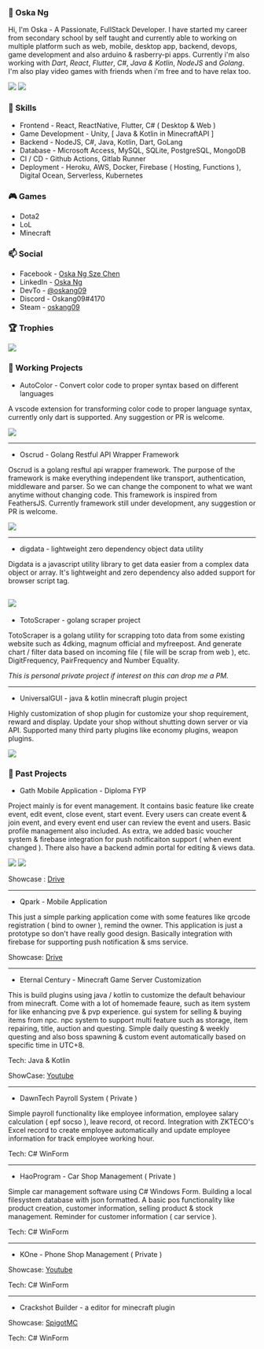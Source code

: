 ### :boy: Oska Ng

Hi, I'm Oska - A Passionate, FullStack Developer. I have started my career from secondary school by self taught and currently able to working on multiple platform such as web, mobile, desktop app, backend, devops, game development and also arduino & rasberry-pi apps. Currently i'm also working with *Dart*, *React*, *Flutter*, *C#*, *Java & Kotlin*, *NodeJS* and *Golang*. I'm also play video games with friends when i'm free and to have relax too.

![](https://github-readme-stats.vercel.app/api/top-langs/?username=Oskang09&theme=dracula&layout=compact) ![](https://github-readme-stats.vercel.app/api?username=Oskang09&show_icons=true&include_all_commits=true&theme=dracula&hide_title=true)

### :pencil: Skills

* Frontend - React, ReactNative, Flutter, C# ( Desktop & Web )
* Game Development - Unity, [ Java & Kotlin in MinecraftAPI ]
* Backend - NodeJS, C#, Java, Kotlin, Dart, GoLang
* Database - Microsoft Access, MySQL, SQLite, PostgreSQL, MongoDB
* CI / CD - Github Actions, Gitlab Runner
* Deployment - Heroku, AWS, Docker, Firebase ( Hosting, Functions ), Digital Ocean, Serverless, Kubernetes

### :video_game: Games

* Dota2 
* LoL
* Minecraft

### :mailbox: Social

* Facebook - [Oska Ng Sze Chen](https://www.facebook.com/oskaszechen)
* LinkedIn - [Oska Ng](https://www.linkedin.com/in/oskang09/)
* DevTo - [@oskang09](https://dev.to/oskang09)
* Discord - Oskang09#4170
* Steam - [oskang09](https://steamcommunity.com/id/oskang09/)

### :trophy: Trophies

![](https://github-profile-trophy.vercel.app/?username=Oskang09&theme=dracula&margin-w=10)

### :newspaper: Working Projects

* AutoColor - Convert color code to proper syntax based on different languages

A vscode extension for transforming color code to proper language syntax, currently only dart is supported. Any suggestion or PR is welcome.

![](https://github-readme-stats.vercel.app/api/pin/?username=Oskang09&repo=autocolor&theme=dracula)

---

* Oscrud - Golang Restful API Wrapper Framework 

Oscrud is a golang resftul api wrapper framework. The purpose of the framework is make everything independent like transport, authentication, middleware and parser. So we can change the component to what we want anytime without changing code. This framework is inspired from FeathersJS. Currently framework still under development, any suggestion or PR is welcome.

![](https://github-readme-stats.vercel.app/api/pin/?username=oscrud&repo=oscrud&theme=dracula)

---

* digdata - lightweight zero dependency object data utility

Digdata is a javascript utility library to get data easier from a complex data object or array. It's lightweight and zero dependency also added support for browser script tag. 

![](https://github-readme-stats.vercel.app/api/pin/?username=Oskang09&repo=digdata&theme=dracula)
---

* TotoScraper - golang scraper project

TotoScraper is a golang utility for scrapping toto data from some existing website such as 4dking, magnum official and myfreepost. And generate chart / filter data based on incoming file ( file will be scrap from web ), etc. DigitFrequency, PairFrequency and Number Equality.

*This is personal private project if interest on this can drop me a PM.*

---

* UniversalGUI - java & kotlin minecraft plugin project

Highly customization of shop plugin for customize your shop requirement, reward and display. Update your shop without shutting down server or via API. Supported many third party plugins like economy plugins, weapon plugins.

![](https://github-readme-stats.vercel.app/api/pin/?username=Oskang09&repo=UniversalGUI&theme=dracula)

### :notebook: Past Projects

* Gath Mobile Application - Diploma FYP

Project mainly is for event management. It contains basic feature like create event, edit event, close event, start event. Every users can create event & join event, and every event end user can review the event and users. Basic profile management also included. As extra, we added basic voucher system & firebase integration for push notificaiton support ( when event changed ). There also have a backend admin portal for editing & views data.

![](https://github-readme-stats.vercel.app/api/pin/?username=Oskang09&repo=Gath-Frontend&theme=dracula) ![](https://github-readme-stats.vercel.app/api/pin/?username=Oskang09&repo=Gath-Backend&theme=dracula)

Showcase : [Drive](https://drive.google.com/drive/folders/1XAfKoMLN6OpLp-XhTyLwnYBGCZ_YZ6CB)

---

* Qpark - Mobile Application

This just a simple parking application come with some features like qrcode registration ( bind to owner ), remind the owner. This application is just a prototype so don't have really good design. Basically integration with firebase for supporting push notification & sms service.

Showcase: [Drive](https://drive.google.com/drive/folders/1NopY_ONu5Q-z8x_n_Qnu09Fg03EbOqbY)

---

* Eternal Century - Minecraft Game Server Customization

This is build plugins using java / kotlin to customize the default behaviour from minecraft. Come with a lot of homemade feaure, such as item system for like enhancing pve & pvp experience. gui system for selling & buying items from npc. npc system to support multi feature such as storage, item repairing, title, auction and questing. Simple daily questing & weekly questing and also boss spawning & custom event automatically based on specific time in UTC+8. 

Tech: Java & Kotlin

ShowCase: [Youtube](https://www.youtube.com/watch?v=88AhuKOagXM)

---

* DawnTech Payroll System ( Private )

Simple payroll functionality like employee information, employee salary calculation ( epf socso ), leave record, ot record. Integration with ZKTECO's Excel record to create employee automatically and update employee information for track employee working hour.

Tech: C# WinForm

---

* HaoProgram - Car Shop Management ( Private )

Simple car management software using C# Windows Form. Building a local filesystem database with json formatted. A basic pos functionality like product creation, customer information, selling product & stock management. Reminder for customer information ( car service ).

Tech: C# WinForm

---

* KOne - Phone Shop Management ( Private )

Showcase: [Youtube](https://youtu.be/gLfiBly1WtU)

Tech: C# WinForm

---

* Crackshot Builder - a editor for minecraft plugin

Showcase: [SpigotMC](https://www.spigotmc.org/resources/%E3%80%90visual-c-%E3%80%91crackshot-builder.34634/)

Tech: C# WinForm
